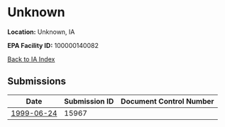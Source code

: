 # Unknown

**Location:** Unknown, IA

**EPA Facility ID:** 100000140082

[Back to IA Index](../../index.md)

## Submissions

| Date | Submission ID | Document Control Number |
|------|--------------|-------------------------|
| [1999-06-24](submissions/15967.md) | 15967 |  |
